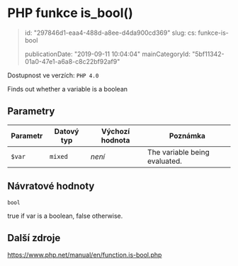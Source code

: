 PHP funkce is_bool()
====================

> id: "297846d1-eaa4-488d-a8ee-d4da900cd369"
> slug:
> 	cs: funkce-is-bool
>
> publicationDate: "2019-09-11 10:04:04"
> mainCategoryId: "5bf11342-01a0-47e1-a6a8-c8c22bf92af9"

Dostupnost ve verzích: `PHP 4.0`

Finds out whether a variable is a boolean


Parametry
--------------

| Parametr | Datový typ | Výchozí hodnota | Poznámka |
|-----|-----|-----|-----|
| `$var` | `mixed` | *není* | The variable being evaluated. |


Návratové hodnoty
----------------

`bool`

true if var is a boolean,
false otherwise.

Další zdroje
------------

https://www.php.net/manual/en/function.is-bool.php
